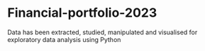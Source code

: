 # Financial-portfolio-2023
Data has been extracted, studied, manipulated and visualised for exploratory data analysis using Python 
